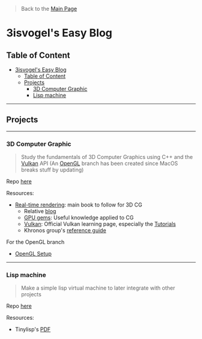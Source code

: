 <!-- I refuse to write this simple stuff in HTML for now, so I'll keep it like this -->

> Back to the [Main Page](https://3isvogel.github.io)

# 3isvogel's Easy Blog

## Table of Content
- [3isvogel's Easy Blog](#3isvogels-easy-blog)
  - [Table of Content](#table-of-content)
  - [Projects](#projects)
    - [3D Computer Graphic](#3d-computer-graphic)
    - [Lisp machine](#lisp-machine)

---

## Projects

---

### 3D Computer Graphic

> Study the fundamentals of 3D Computer Graphics using C++ and the
[Vulkan](https://www.vulkan.org/) API
(An [OpenGL](https://www.opengl.org/) branch has been created since MacOS breaks stuff by updating)

Repo [here](https://github.com/3isvogel/vulkan-sandbox)

Resources:
- [Real-time rendering](https://realtimerendering.com):
  main book to follow for 3D CG
  - Relative [blog](https://www.realtimerendering.com/blog/)
  - [GPU gems](https://developer.nvidia.com/gpugems/gpugems/foreword):
    Useful knowledge applied to CG
  - [Vulkan](https://www.vulkan.org/learn):
    Official Vulkan learning page, especially the
    [Tutorials](https://www.vulkan.org/learn#vulkan-tutorials)
  - Khronos group's [reference guide](https://www.khronos.org/developers/reference-cards)

For the OpenGL branch
- [OpenGL Setup](https://www.khronos.org/opengl/wiki/Getting_Started)

---

### Lisp machine

> Make a simple lisp virtual machine to later integrate with other projects

Repo [here](https://github.com/3isvogel/lispino)

Resources:
- Tinylisp's [PDF](https://raw.githubusercontent.com/Robert-van-Engelen/tinylisp/main/tinylisp.pdf)